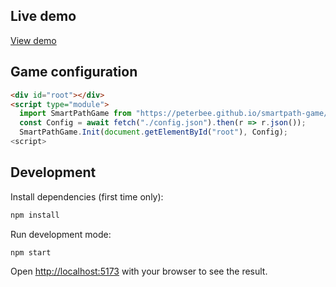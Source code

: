 ## Live demo

[View demo](https://peterbee.github.io/smartpath-game/example/)

## Game configuration

```html
<div id="root"></div>
<script type="module">
  import SmartPathGame from "https://peterbee.github.io/smartpath-game/dist/smartpath-game.js";
  const Config = await fetch("./config.json").then(r => r.json());
  SmartPathGame.Init(document.getElementById("root"), Config);
<script>
```

## Development

Install dependencies (first time only):

```bash
npm install
```

Run development mode:

```bash
npm start
```

Open [http://localhost:5173](http://localhost:5173) with your browser to see the result.

